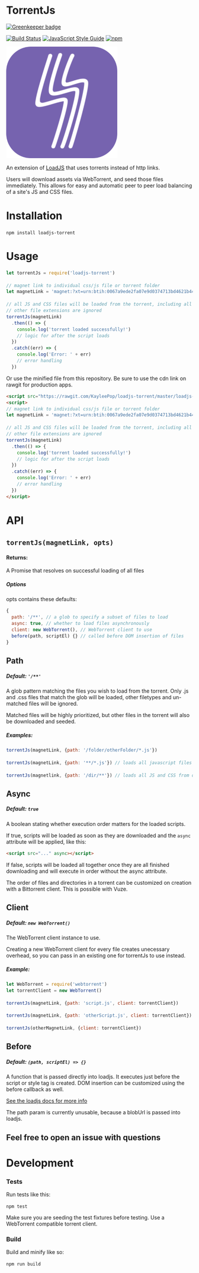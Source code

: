 # TorrentJs

[![Greenkeeper badge](https://badges.greenkeeper.io/KayleePop/loadjs-torrent.svg)](https://greenkeeper.io/)

[![Build Status](https://travis-ci.org/KayleePop/loadjs-torrent.svg?branch=master)](https://travis-ci.org/KayleePop/loadjs-torrent)
[![JavaScript Style Guide](https://img.shields.io/badge/code_style-standard-brightgreen.svg)](https://standardjs.com)
[![npm](https://img.shields.io/npm/v/loadjs-torrent.svg)](https://www.npmjs.com/package/loadjs-torrent)

<img src="icon.png" width="300px">

An extension of [LoadJS](https://github.com/muicss/loadjs) that uses torrents instead of http links.

Users will download assets via WebTorrent, and seed those files immediately. This allows for easy and automatic peer to peer load balancing of a site's JS and CSS files.

# Installation
`npm install loadjs-torrent`

# Usage
```javascript
let torrentJs = require('loadjs-torrent')

// magnet link to individual css/js file or torrent folder
let magnetLink = 'magnet:?xt=urn:btih:0067a9ede2fa07e9d0374713bd4621b447292c62&dn=windowString.js&tr=udp%3A%2F%2Fexplodie.org%3A6969&tr=udp%3A%2F%2Ftracker.coppersurfer.tk%3A6969&tr=udp%3A%2F%2Ftracker.empire-js.us%3A1337&tr=udp%3A%2F%2Ftracker.leechers-paradise.org%3A6969&tr=udp%3A%2F%2Ftracker.opentrackr.org%3A1337&tr=wss%3A%2F%2Ftracker.btorrent.xyz&tr=wss%3A%2F%2Ftracker.fastcast.nz&tr=wss%3A%2F%2Ftracker.openWebTorrent.com'

// all JS and CSS files will be loaded from the torrent, including all subdirectories
// other file extensions are ignored
torrentJs(magnetLink)
  .then(() => {
    console.log('torrent loaded successfully!')
    // logic for after the script loads
  })
  .catch((err) => {
    console.log('Error: ' + err)
    // error handling
  })
```
Or use the minified file from this repository. Be sure to use the cdn link on rawgit for production apps.
```html
<script src="https://rawgit.com/KayleePop/loadjs-torrent/master/loadjs-torrent.min.js"></script>
<script>
// magnet link to individual css/js file or torrent folder
let magnetLink = 'magnet:?xt=urn:btih:0067a9ede2fa07e9d0374713bd4621b447292c62&dn=windowString.js&tr=udp%3A%2F%2Fexplodie.org%3A6969&tr=udp%3A%2F%2Ftracker.coppersurfer.tk%3A6969&tr=udp%3A%2F%2Ftracker.empire-js.us%3A1337&tr=udp%3A%2F%2Ftracker.leechers-paradise.org%3A6969&tr=udp%3A%2F%2Ftracker.opentrackr.org%3A1337&tr=wss%3A%2F%2Ftracker.btorrent.xyz&tr=wss%3A%2F%2Ftracker.fastcast.nz&tr=wss%3A%2F%2Ftracker.openWebTorrent.com'

// all JS and CSS files will be loaded from the torrent, including all subdirectories
// other file extensions are ignored
torrentJs(magnetLink)
  .then(() => {
    console.log('torrent loaded successfully!')
    // logic for after the script loads
  })
  .catch((err) => {
    console.log('Error: ' + err)
    // error handling
  })
</script>
```

# API

## `torrentJs(magnetLink, opts)`
#### Returns:
A Promise that resolves on successful loading of all files

##### Options
opts contains these defaults:
```javascript
{
  path: '/**', // a glob to specify a subset of files to load
  async: true, // whether to load files asynchronously
  client: new WebTorrent(), // WebTorrent client to use
  before(path, scriptEl) {} // called before DOM insertion of files
}
```

## Path
##### Default: `'/**'`
A glob pattern matching the files you wish to load from the torrent. Only .js and .css files that match the glob will be loaded, other filetypes and un-matched files will be ignored.

Matched files will be highly prioritized, but other files in the torrent will also be downloaded and seeded.

##### Examples:
```javascript
torrentJs(magnetLink, {path: '/folder/otherFolder/*.js'})

torrentJs(magnetLink, {path: '**/*.js'}) // loads all javascript files

torrentJs(magnetlink, {path: '/dir/**'}) // loads all JS and CSS from dir
```

## Async
##### Default: `true`
A boolean stating whether execution order matters for the loaded scripts.

If true, scripts will be loaded as soon as they are downloaded and the `async` attribute will be applied, like this:
```html
<script src="..." async></script>
```

If false, scripts will be loaded all together once they are all finished downloading and will execute in order without the async attribute.

The order of files and directories in a torrent can be customized on creation with a Bittorrent client. This is possible with Vuze.

## Client
##### Default: `new WebTorrent()`
The WebTorrent client instance to use.

Creating a new WebTorrent client for every file creates unecessary overhead, so you can pass in an existing one for torrentJs to use instead.

##### Example:
```javascript
let WebTorrent = require('webtorrent')
let torrentClient = new WebTorrent()

torrentJs(magnetLink, {path: 'script.js', client: torrentClient})

torrentJs(magnetLink, {path: 'otherScript.js', client: torrentClient})

torrentJs(otherMagnetLink, {client: torrentClient})
```

## Before
##### Default: `(path, scriptEl) => {}`
A function that is passed directly into loadjs. It executes just before the script or style tag is created. DOM insertion can be customized using the before callback as well.

[See the loadjs docs for more info](https://github.com/muicss/loadjs#documentation)

The path param is currently unusable, because a blobUrl is passed into loadjs.


## Feel free to open an issue with questions

# Development
### Tests
Run tests like this:

`npm test`

Make sure you are seeding the test fixtures before testing. Use a WebTorrent compatible torrent client.

### Build
Build and minify like so:

`npm run build`
